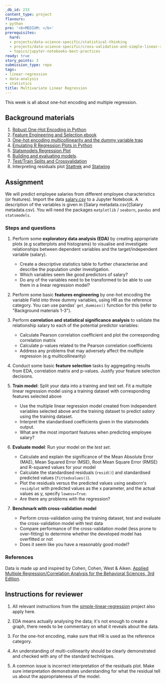 ```yaml
---
_db_id: 233
content_type: project
flavours:
- python
pre: '<b>MEDIUM: </b>'
prerequisites:
  hard:
  - projects/data-science-specific/statistical-thinking
  - projects/data-science-specific/cross-validation-and-simple-linear-regression
  - topics/jupyter-notebooks-best-practices
ready: true
story_points: 3
submission_type: repo
tags:
- linear-regression
- data-analysis
- statistics
title: Multivariate Linear Regression
---
```


This week is all about one-hot encoding and multiple regression.

## Background materials

1. [Robust One-Hot Encoding in Python](https://blog.cambridgespark.com/robust-one-hot-encoding-in-python-3e29bfcec77e)
2. [Feature Engineering and Selection ebook](http://www.feat.engineering/)
3. [One-hot encoding multicollinearity and the dummy variable trap](https://towardsdatascience.com/one-hot-encoding-multicollinearity-and-the-dummy-variable-trap-b5840be3c41a)
4. [Emulating R Regression Plots in Python](https://medium.com/@emredjan/emulating-r-regression-plots-in-python-43741952c034)
5. [Statsmodels Regression Plot](https://www.statsmodels.org/dev/examples/notebooks/generated/regression_plots.html)
6. [Building and evaluating models](https://www.ritchieng.com/machine-learning-evaluate-linear-regression-model/).
7. [Test/Train Splits and Crossvalidation](https://towardsdatascience.com/train-test-split-and-cross-validation-in-python-80b61beca4b6)
8. Interpreting residuals plot [Stattrek](https://stattrek.com/statistics/dictionary.aspx?definition=residual%20plot) and [Statwing](http://docs.statwing.com/interpreting-residual-plots-to-improve-your-regression/)

## Assignment

We will predict employee salaries from different employee characteristics (or features).
Import the data [salary.csv](salary.csv) to a Jupyter Notebook. A description of the variables is given in [Salary metadata.csv](Salary metadata.csv). You will need the packages `matplotlib` / `seaborn`, `pandas` and `statsmodels`.

### Steps and questions

1. Perform some **exploratory data analysis (EDA)** by creating appropriate plots (e.g scatterplots and histograms) to visualise and investigate relationships between dependent variables and the target/independent variable (salary).

    - Create a descriptive statistics table to further characterise and describe the population under investigation.
    - Which variables seem like good predictors of salary?
    - Do any of the variables need to be transformed to be able to use them in a linear regression model?


2. Perform some basic **features engineering** by one-hot encoding the variable Field into three dummy variables, using HR as the reference category. You can use pandas' `get_dummies()` function for this (refer to "Background materials 1-3").

3. Perform **correlation and statistical significance analysis** to validate the relationship salary to each of the potential predictor variables:

    - Calculate Pearson correlation coefficient and plot the corresponding correlation matrix
    - Calculate p-values related to the Pearson correlation coefficients
    - Address any problems that may adversely affect the multiple regression (e.g multicollinearity)


4. Conduct some basic **feature selection** tasks by aggregating results from EDA, correlation matrix and p-values. Justify your feature selection decisions.

5. **Train model**: Split your data into a training and test set. Fit a multiple linear regression model using a training dataset with corresponding features selected above
    - Use the multiple linear regression model created from independent variables selected above and the training dataset to predict _salary_ using the training dataset.
    - Interpret the standardised coefficients given in the statsmodels output.
    - What are the most important features when predicting employee salary?


6. **Evaluate model**: Run your model on the _test set_.

    - Calculate and explain the significance of the Mean Absolute Error (MAE), Mean Squared Error (MSE), Root Mean Square Error (RMSE) and R-squared values for your model
    - Calculate the standardised residuals (`resid()`) and standardised predicted values (`fittedvalues()`).
    - Plot the residuals versus the predicted values using seaborn's `residplot` with predicted values as the x parameter, and the actual values as y, specify `lowess=True`.
    - Are there any problems with the regression?


7. **Benchmark with cross-validation model**

    - Perform cross-validation using the training dataset, test and evaluate the cross-validation model with test data
    - Compare performance of the cross-validation model (less prone to over-fitting) to determine whether the developed model has overfitted or not
    - Does it seem like you have a reasonably good model?

### References

Data is made up and inspired by Cohen, Cohen, West & Aiken. [Applied Multiple Regression/Correlation Analysis for the Behavioral Sciences, 3rd Edition](https://books.google.co.za/books?hl=en&lr=&id=gkalyqTMXNEC&oi=fnd&pg=PP1&dq=Applied+Multiple+Regression/Correlation+Analysis+for+the+Behavioral+Sciences+r+cran&ots=tRJUV4k7bi&sig=JlckiBj89w1rUBk1e71FKnr3Otg).

## Instructions for reviewer

1. All relevant instructions from the [simple-linear-regression](http://syllabus.africacode.net/projects/data-science-specific/cross-validation-and-simple-linear-regression/index.html) project also apply here.

2. EDA means actually analysing the data; it's not enough to create a graph, there needs to be commentary on what it reveals about the data.

3. For the one-hot encoding, make sure that HR is used as the reference category.

4. An understanding of multi-collinearity should be clearly demonstrated and checked with any of the standard techniques.

5. A common issue is incorrect interpretation of the residuals plot. Make sure interpretation demonstrates understanding for what the residual tell us about the appropriateness of the model.
